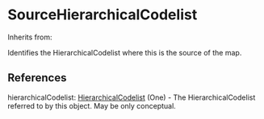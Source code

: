 
# SourceHierarchicalCodelist

Inherits from: [](..//.md)



Identifies the HierarchicalCodelist where this is the source of the map.



## References

hierarchicalCodelist: [HierarchicalCodelist](../HierarchicalCodelists/HierarchicalCodelist.md) (One) - The HierarchicalCodelist referred to by this object. May be only conceptual.




